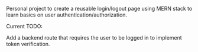 Personal project to create a reusable login/logout page using MERN stack to learn basics on user authentication/authorization. 

Current TODO:

Add a backend route that requires the user to be logged in to implement token verification.


